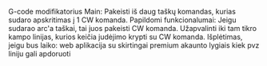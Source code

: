 G-code modifikatorius
	Main: Pakeisti iš daug taškų komandas, kurias sudaro apskritimas į 1 CW komanda.
Papildomi funkcionalumai: 
	Jeigu sudarao arc'a taškai, tai juos pakeisti CW komanda.
	Užapvalinti iki tam tikro kampo linijas, kurios keičia judėjimo krypti su CW komanda.
Išplėtimas, jeigu bus laiko:
	web aplikacija su skirtingai premium akaunto lygiais kiek pvz liniju gali apdoruoti
